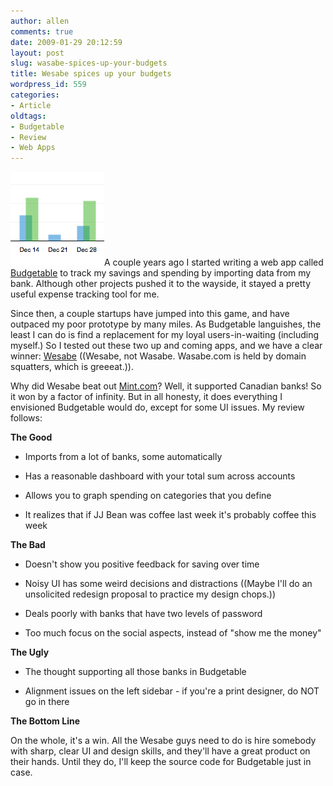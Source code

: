```yaml
---
author: allen
comments: true
date: 2009-01-29 20:12:59
layout: post
slug: wasabe-spices-up-your-budgets
title: Wesabe spices up your budgets
wordpress_id: 559
categories:
- Article
oldtags:
- Budgetable
- Review
- Web Apps
---
```


![](/images/wp-uploads/2009/01/wesabe.png)A couple years ago I started writing a web app called [Budgetable](http://www.budgetable.com/) to track my savings and spending by importing data from my bank. Although other projects pushed it to the wayside, it stayed a pretty useful expense tracking tool for me.

Since then, a couple startups have jumped into this game, and have outpaced my poor prototype by many miles. As Budgetable languishes, the least I can do is find a replacement for my loyal users-in-waiting (including myself.) So I tested out these two up and coming apps, and we have a clear winner: [Wesabe](http://www.wesabe.com/) ((Wesabe, not Wasabe. Wasabe.com is held by domain squatters, which is greeeat.)).

Why did Wesabe beat out [Mint.com](http://www.mint.com/)? Well, it supported Canadian banks! So it won by a factor of infinity. But in all honesty, it does everything I envisioned Budgetable would do, except for some UI issues. My review follows:

**The Good**



* Imports from a lot of banks, some automatically

* Has a reasonable dashboard with your total sum across accounts

* Allows you to graph spending on categories that you define

* It realizes that if JJ Bean was coffee last week it's probably coffee this week


**The Bad**



* Doesn't show you positive feedback for saving over time

* Noisy UI has some weird decisions and distractions ((Maybe I'll do an unsolicited redesign proposal to practice my design chops.))

* Deals poorly with banks that have two levels of password

* Too much focus on the social aspects, instead of "show me the money"


**The Ugly**



* The thought supporting all those banks in Budgetable

* Alignment issues on the left sidebar - if you're a print designer, do NOT go in there


**The Bottom Line**

On the whole, it's a win. All the Wesabe guys need to do is hire somebody with sharp, clear UI and design skills, and they'll have a great product on their hands. Until they do, I'll keep the source code for Budgetable just in case.
